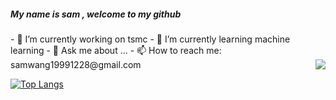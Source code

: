 

<!-- **samwang1228/samwang1228** is a ✨ _special_ ✨ repository because its `README.md` (this file) appears on your GitHub profile. -->

<!-- Here are some ideas to get you started: -->
<h5> My name is sam , welcome to my github </h5>
- 🔭 I’m currently working on tsmc
- 🌱 I’m currently learning machine learning
- 💬 Ask me about ...
- 📫 How to reach me: samwang19991228@gmail.com
<img  align = "right"  src ="https://github-readme-stats.vercel.app/api?username=samwang1228&show_icons=true&theme=tokyonight">

[![Top Langs](https://github-readme-stats.vercel.app/api/top-langs/?username=samwang1228&layout=compact)](https://github.com/anuraghazra/github-readme-stats)
